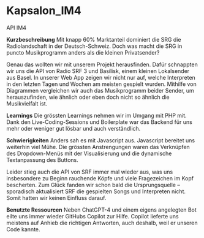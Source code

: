 # Kapsalon_IM4
API IM4

**Kurzbeschreibung**
Mit knapp 60% Marktanteil dominiert die SRG die Radiolandschaft in der Deutsch-Schweiz. Doch was macht die SRG in puncto Musikprogramm anders als die kleinen Privatsender?

Genau das wollten wir mit unserem Projekt herausfinden. Dafür schnappten wir uns die API von Radio SRF 3 und Basilisk, einem kleinen Lokalsender aus Basel. In unserer Web App zeigen wir nicht nur auf, welche Interpreten in den letzten Tagen und Wochen am meisten gespielt wurden. Mithilfe von Diagrammen vergleichen wir auch das Musikprogramm beider Sender, um herauszufinden, wie ähnlich oder eben doch nicht so ähnlich die Musikvielfalt ist.

**Learnings**
Die grössten Learnings nehmen wir im Umgang mit PHP mit. Dank den Live-Coding-Sessions und Boilerplate war das Backend für uns mehr oder weniger gut lösbar und auch verständlich.

**Schwierigkeiten**
Anders sah es mit Javascript aus. Javascript bereitet uns weiterhin viel Mühe. Die grössten Anstrengungen waren das Verknüpfen des Dropdown-Menüs mit der Visualisierung und die dynamische Textanpassung des Buttons.

Leider stieg auch die API von SRF immer mal wieder aus, was uns insbesondere zu Beginn rauchende Köpfe und viele Fragezeichen im Kopf bescherten. Zum Glück fanden wir schon bald die Ursprungsquelle – sporadisch aktualisiert SRF die gespielten Songs und Interpreten nicht. Somit hatten wir keinen Einfluss darauf.

**Benutzte Ressourcen**
Neben ChatGPT-4 und einem eigens angelegten Bot eilte uns immer wieder GitHubs Copilot zur Hilfe. Copilot lieferte uns meistens auf Anhieb die richtigen Antworten, auch deshalb, weil er unseren Code kannte.

